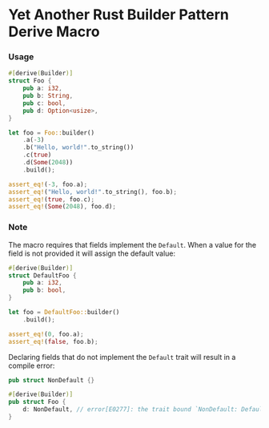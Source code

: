 
# Yet Another Rust Builder Pattern Derive Macro
### Usage
```rust
#[derive(Builder)]
struct Foo {
    pub a: i32,
    pub b: String,
    pub c: bool,
    pub d: Option<usize>,
}

let foo = Foo::builder()
    .a(-3)
    .b("Hello, world!".to_string())
    .c(true)
    .d(Some(2048))
    .build();

assert_eq!(-3, foo.a);
assert_eq!("Hello, world!".to_string(), foo.b);
assert_eq!(true, foo.c);
assert_eq!(Some(2048), foo.d);
```
### Note
The macro requires that fields implement the `Default`. When a value for the field is not provided it will assign the default value:
```rust
#[derive(Builder)]
struct DefaultFoo {
    pub a: i32,
    pub b: bool,
}

let foo = DefaultFoo::builder()
    .build();

assert_eq!(0, foo.a);
assert_eq!(false, foo.b);
``` 
Declaring fields that do not implement the `Default` trait will result in a compile error:
```rust
pub struct NonDefault {}

#[derive(Builder)]
pub struct Foo {
    d: NonDefault, // error[E0277]: the trait bound `NonDefault: Default` is not satisfied
}
```
